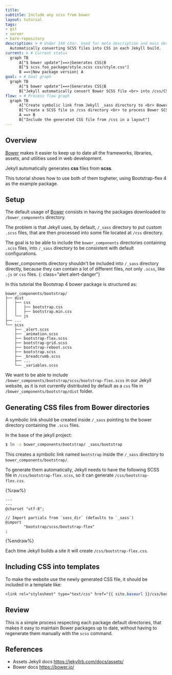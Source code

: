 ```yaml
---
title:
subtitle: Include any scss from bower
layout: tutorial
tags:
- git
- server
- bare-repository
description: > # Under 140 char. Used for meta description and main description
  Automatically converting SCSS files into CSS in each Jekyll build.
current: > # Current status 
  graph TB
      A["$ bower update"]==>|Generates CSS|B
      B["$ scss foo_package/style.scss css/style.css"]
      B ==>|New package version| A
goal: > # Goal graph
  graph TB
      A["$ bower update"]==>|Generates CSS|B
      B["Jekyll automatically convert Bower SCSS file <br> into /css/CSS-FILE in each build"]
flow: > # Process flow graph
  graph TB
      A["Create symbolic link from Jekyll _sass directory to <br> Bower package directory"]
      B["Create a SCSS file in /css directory <br> to process Bower SCSS file "]
      A ==> B
      B["Include the generated CSS file from /css in a layout"]
---
```


## Overview

[Bower] makes it easier to keep up to date all the frameworks, libraries,
assets, and utilities used in web development.

Jekyll automatically generates __css__ files from __scss__.

This tutorial shows how to use both of them togheter, using Bootstrap-flex 4
as the example package.

## Setup

The default usage of [Bower] consists in having the packages downloaded to
`/bower_components` directory.

The problem is that Jekyll uses, by default, `/_sass` directory to put custom
`.scss` files, that are then processed into some file located at `/css` directory.

The goal is to be able to include the `bower_components` directories containing
`.scss` files, into `/_sass` directory to be consistent with default configurations.

Bower_components directory shouldn't be included into `/_sass` directory directly,
because they can contain a lot of different files, not only `.scss`, like `.js` 
or `css` files.
{: class="alert alert-danger"}

In this tutorial the Bootstrap 4 bower package is structured as:

~~~
bower_components/bootstrap/
├── dist
│   ├── css
│   │   ├── bootstrap.css
│   │   ├── bootstrap.min.css
│   └── js
├── ...
└── scss
    ├── _alert.scss
    ├── _animation.scss
    ├── bootstrap-flex.scss
    ├── bootstrap-grid.scss
    ├── bootstrap-reboot.scss
    ├── bootstrap.scss
    ├── _breadcrumb.scss
    ├── ...
    └── _variables.scss

~~~

We want to be able to include `/bower_components/bootstrap/scss/bootstrap-flex.scss`
in our Jekyll website, as it is not currently distributed by default as a `css` file
in `/bower_components/bootstrap/dist` folder.

## Generating CSS files from Bower directories

A symbolic link should be created inside `/_sass` pointing to the bower
directory containing the `.scss` files.

In the base of the jekyll project:

~~~ bash
$ ln -s bower_components/bootstrap/ _sass/bootstrap
~~~

This creates a symbolic link named `bootstrap` inside the `/_sass`
directory to `bower_components/bootstrap/`.

To generate them automatically, Jekyll needs to have the following SCSS file
in `/css/bootstrap-flex.scss`, so it can generate `/css/bootstrap-flex.css`.

{%raw%}
~~~
---
---
@charset "utf-8";

// Import partials from `sass_dir` (defaults to `_sass`)
@import
        "bootstrap/scss/bootstrap-flex"
;
~~~
{%endraw%}

Each time Jekyll builds a site it will create `/css/bootstrap-flex.css`.

## Including CSS into templates

To make the website use the newly generated CSS file, it should be included
in a template like:

~~~ css
<link rel="stylesheet" type="text/css" href="{{ site.baseurl }}/css/bootstrap-flex.css">
~~~

## Review

This is a simple process respecting each package default directories, that makes it 
easy to maintain Bower packages up to date, without having to regenerate
them manually with the `scss` command.

## References

- Assets Jekyll docs <https://jekyllrb.com/docs/assets/>
- Bower docs <https://bower.io/>

[Bower]: https://bower.io/
